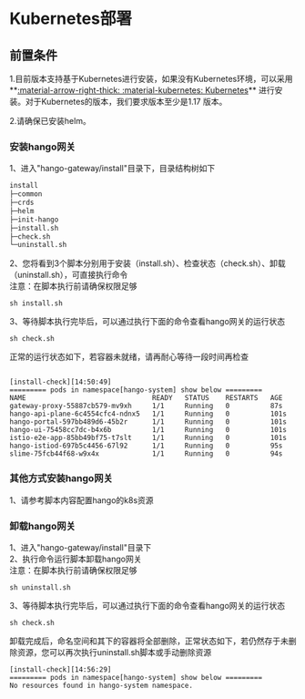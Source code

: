 # Kubernetes部署

## 前置条件

1.目前版本支持基于Kubernetes进行安装，如果没有Kubernetes环境，可以采用**[:material-arrow-right-thick: :material-kubernetes: Kubernetes](https://minikube.sigs.k8s.io/docs/start/)** 进行安装。对于Kubernetes的版本，我们要求版本至少是1.17 版本。

2.请确保已安装helm。

### 安装hango网关

1、进入"hango-gateway/install"目录下，目录结构树如下
```xml
install
├─common
├─crds
├─helm
├─init-hango
├─install.sh
├─check.sh
└─uninstall.sh
```
2、您将看到3个脚本分别用于安装（install.sh）、检查状态（check.sh）、卸载（uninstall.sh），可直接执行命令\
注意：在脚本执行前请确保权限足够
```shell
sh install.sh
```
3、等待脚本执行完毕后，可以通过执行下面的命令查看hango网关的运行状态
```shell
sh check.sh
```
正常的运行状态如下，若容器未就绪，请再耐心等待一段时间再检查
```shell

[install-check][14:50:49]
========= pods in namespace[hango-system] show below =========
NAME                               READY   STATUS    RESTARTS   AGE
gateway-proxy-55887cb579-mv9xh     1/1     Running   0          87s
hango-api-plane-6c4554cfc4-ndnx5   1/1     Running   0          101s
hango-portal-597bb489d6-45b2r      1/1     Running   0          101s
hango-ui-75458cc7dc-b4x6b          1/1     Running   0          101s
istio-e2e-app-85bb49bf75-t7slt     1/1     Running   0          101s
hango-istiod-697b5c4456-67l92      1/1     Running   0          95s
slime-75fcb44f68-w9x4x             1/1     Running   0          94s
```

### 其他方式安装hango网关

1、请参考脚本内容配置hango的k8s资源

### 卸载hango网关

1、进入"hango-gateway/install"目录下\
2、执行命令运行脚本卸载hango网关\
注意：在脚本执行前请确保权限足够
```shell
sh uninstall.sh
```
3、等待脚本执行完毕后，可以通过执行下面的命令查看hango网关的运行状态
```shell
sh check.sh
```
卸载完成后，命名空间和其下的容器将全部删除，正常状态如下，若仍然存于未删除资源，您可以再次执行uninstall.sh脚本或手动删除资源
```shell
[install-check][14:56:29]
========= pods in namespace[hango-system] show below =========
No resources found in hango-system namespace.
```